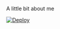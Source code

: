 A little bit about me

[![Deploy](https://github.com/rustamyusupov/rstm/actions/workflows/deploy.yml/badge.svg)](https://github.com/rustamyusupov/rstm/actions/workflows/deploy.yml)

